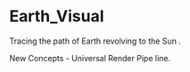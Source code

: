 # Earth_Visual

Tracing the path of  Earth revolving to the Sun .

New Concepts - Universal Render Pipe line.
